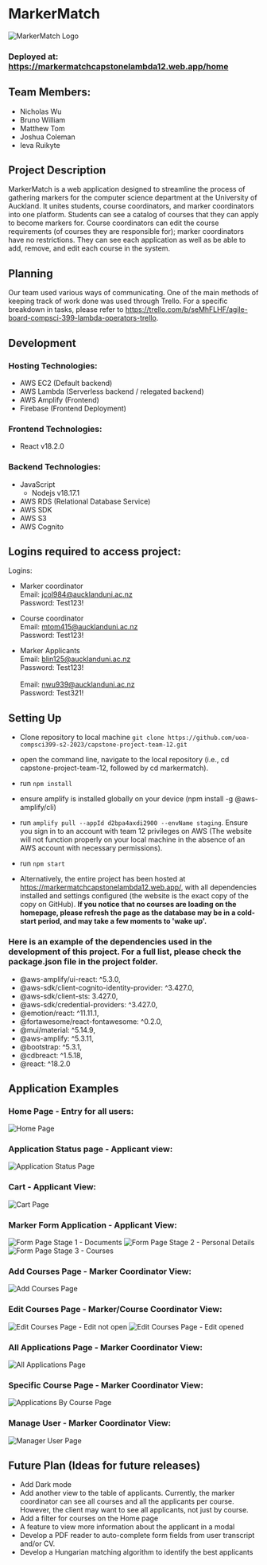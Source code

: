 # MarkerMatch
![MarkerMatch Logo](./markermatch/src/images/logoExample.png)

### Deployed at: https://markermatchcapstonelambda12.web.app/home 


## Team Members:
* Nicholas Wu
* Bruno William 
* Matthew Tom
* Joshua Coleman
* Ieva Ruikyte

## Project Description

MarkerMatch is a web application designed to streamline the process of gathering markers for the computer science department at the University of Auckland. It unites students, course coordinators, and marker coordinators into one platform. Students can see a catalog of courses that they can apply to become markers for. Course coordinators can edit the course requirements (of courses they are responsible for); marker coordinators have no restrictions. They can see each application as well as be able to add, remove, and edit each course in the system.

## Planning

Our team used various ways of communicating. One of the main methods of keeping track of work done was used through Trello. For a specific breakdown in tasks, please refer to https://trello.com/b/seMhFLHF/agile-board-compsci-399-lambda-operators-trello.

## Development

### Hosting Technologies:
* AWS EC2 (Default backend)
* AWS Lambda (Serverless backend / relegated backend)
* AWS Amplify (Frontend)
* Firebase (Frontend Deployment)

### Frontend Technologies:
* React v18.2.0

### Backend Technologies:
* JavaScript
  * Nodejs v18.17.1
* AWS RDS (Relational Database Service)
* AWS SDK 
* AWS S3
* AWS Cognito

## Logins required to access project:
Logins:
* Marker coordinator<br>Email: jcol984@aucklanduni.ac.nz <br>Password: Test123!

* Course coordinator<br>Email: mtom415@aucklanduni.ac.nz <br>Password: Test123!

* Marker Applicants<br> Email: blin125@aucklanduni.ac.nz <br>Password: Test123! <br><br>Email: nwu939@aucklanduni.ac.nz <br> Password: Test321!<br>

## Setting Up

* Clone repository to local machine
`git clone https://github.com/uoa-compsci399-s2-2023/capstone-project-team-12.git`
* open the command line, navigate to the local repository (i.e., cd capstone-project-team-12, followed by cd markermatch).
* run `npm install`
* ensure amplify is installed globally on your device (npm install -g @aws-amplify/cli)
* run `amplify pull --appId d2bpa4axdi2900 --envName staging`. Ensure you sign in to an account with team 12 privileges on AWS (The website will not function properly on your local machine in the absence of an AWS account with necessary permissions).
* run `npm start`

* Alternatively, the entire project has been hosted at https://markermatchcapstonelambda12.web.app/, with all dependencies installed and settings configured (the website is the exact copy of the copy on GitHub). **If you notice that no courses are loading on the homepage, please refresh the page as the database may be in a cold-start period, and may take a few moments to 'wake up'.**

### Here is an example of the dependencies used in the development of this project. For a full list, please check the package.json file in the project folder.
* @aws-amplify/ui-react: ^5.3.0,
* @aws-sdk/client-cognito-identity-provider: ^3.427.0,
* @aws-sdk/client-sts: 3.427.0,
* @aws-sdk/credential-providers: ^3.427.0,
* @emotion/react: ^11.11.1,
* @fortawesome/react-fontawesome: ^0.2.0,
* @mui/material: ^5.14.9,
* @aws-amplify: ^5.3.11,
* @bootstrap: ^5.3.1,
* @cdbreact: ^1.5.18,
* @react: ^18.2.0



## Application Examples
### Home Page - Entry for all users:
![Home Page](./markermatch/src/images/home.png)

### Application Status page - Applicant view:
![Application Status Page](./markermatch/src/images/appStatus.png)


### Cart - Applicant View:
![Cart Page](./markermatch/src/images/cart.png)


### Marker Form Application - Applicant View:
![Form Page Stage 1 - Documents](./markermatch/src/images/form1.png) 
![Form Page Stage 2 - Personal Details](./markermatch/src/images/form2.png)
![Form Page Stage 3 - Courses](./markermatch/src/images/form3.png) 

### Add Courses Page - Marker Coordinator View:
![Add Courses Page](./markermatch/src/images/addCourses.png)

### Edit Courses Page - Marker/Course Coordinator View:
![Edit Courses Page - Edit not open](./markermatch/src/images/edit.png)
![Edit Courses Page - Edit opened](./markermatch/src/images/editOpened.png)

### All Applications Page - Marker Coordinator View:
![All Applications Page](./markermatch/src/images/allApplications.png)


### Specific Course Page - Marker Coordinator View:
![Applications By Course Page](./markermatch/src/images/applicationByCourse.png)

### Manage User - Marker Coordinator View:
![Manager User Page](./markermatch/src/images/manageUser.png)

## Future Plan (Ideas for future releases)

* Add Dark mode
* Add another view to the table of applicants. Currently, the marker coordinator can see all courses and all the applicants per course. However, the client may want to see all applicants, not just by course.
* Add a filter for courses on the Home page
* A feature to view more information about the applicant in a modal
* Develop a PDF reader to auto-complete form fields from user transcript and/or CV.
* Develop a Hungarian matching algorithm to identify the best applicants
